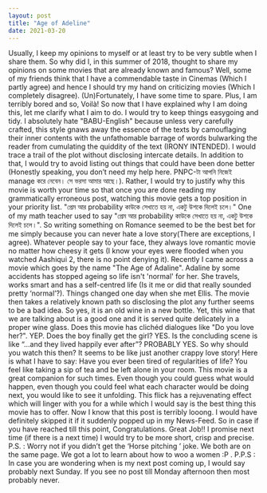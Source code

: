 ```yaml
---
layout: post
title: "Age of Adeline"
date: 2021-03-20
---
```

Usually, I keep my opinions to myself or at least try to be very subtle when I share them. So why did I, in this summer of 2018, thought to share my opinions on some movies that are already known and famous? Well, some of my friends think that I have a commendable taste in Cinemas (Which I partly agree) and hence I should try my hand on criticizing movies (Which I completely disagree). (Un)Fortunately, I have some time to spare. Plus, I am terribly bored and so, Voilà!
 So now that I have explained why I am doing this, let me clarify what I aim to do. I would try to keep things easygoing and tidy. I absolutely hate "BABU-English" because unless very carefully crafted, this style gnaws away the essence of the texts by camouflaging their inner contents with the unfathomable barrage of words bulwarking the reader from cumulating the quiddity of the text (IRONY INTENDED). I would trace a trail of the plot without disclosing intercate details. In addition to that, I would try to avoid listing out things that could have been done better (Honestly speaking, you don’t need my help here. PNPC-টা আপনি নিজেই manage করে নেবেন। সে ভরসা আমার আছে।). Rather, I would try to justify why this movie is worth your time so that once you are done reading my grammatically erroneous post, watching this movie gets a top position in your priority list. 
"প্রেম আর probability কাউকে সেখাতে হয় না, একটু উশকে দিলেই চলে।"
 One of my math teacher used to say "প্রেম আর probability কাউকে সেখাতে হয় না, একটু উশকে দিলেই চলে।". So writing something on Romance seemed to be the best bet for me simply because you can never hate a love story(There are exceptions, I agree). Whatever people say to your face, they always love romantic movie no matter how cheesy it gets (I know your eyes were flooded when you watched Aashiqui 2, there is no point denying it). 
Recently I came across a movie which goes by the name "The Age of Adaline". Adaline by some accidents has stopped ageing so life isn't 'normal' for her. She travels, works smart and has a self-centred life (Is it me or did that really sounded pretty ‘normal’?). Things changed one day when she met Ellis. The movie then takes a relatively known path so disclosing the plot any further seems to be a bad idea. 
So yes, it is an old wine in a new bottle. Yet, this wine that we are talking about is a good one and it is served quite delicately in a proper wine glass. Does this movie has clichéd dialogues like "Do you love her?". YEP. Does the boy finally get the girl? YES. Is the concluding scene is like “...and they lived happily ever after”? PROBABLY YES. So why should you watch this then? It seems to be like just another crappy love story! Here is what I have to say: Have you ever been tired of regularities of life? You feel like taking a sip of tea and be left alone in your room. This movie is a great companion for such times. Even though you could guess what would happen, even though you could feel what each character would be doing next, you would like to see it unfolding. This flick has a rejuvenating effect which will linger with you for a while which I would say is the best thing this movie has to offer. 
 Now I know that this post is terribly looong. I would have definitely skipped it if it suddenly popped up in my News-Feed. So in case if you have reached till this point, Congratulations. Great Job!! I promise next time (if there is a next time) I would try to be more short, crisp and precise. 
P.S. : Worry not if you didn’t get the ‘Horse pitching ’ joke. We both are on the same page. We got a lot to learn about how to woo a women :P .
P.P.S : In case you are wondering when is my next post coming up, I would say probably next Sunday. If you see no post till Monday afternoon then most probably never. 
